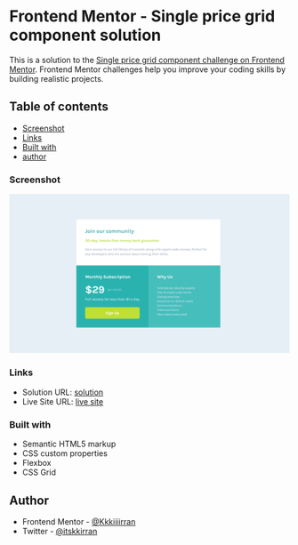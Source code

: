 # Frontend Mentor - Single price grid component solution

This is a solution to the [Single price grid component challenge on Frontend Mentor](https://www.frontendmentor.io/challenges/single-price-grid-component-5ce41129d0ff452fec5abbbc). Frontend Mentor challenges help you improve your coding skills by building realistic projects. 

## Table of contents


- [Screenshot](#screenshot)
- [Links](#links)
- [Built with](#built-with)
- [author](#author)

### Screenshot

![](./images/Screenshot%202023-08-03%20183008.png)


### Links

- Solution URL: [solution](https://github.com/Kkkiiiirran/Single-price-grid-component-Frontend-Mentor-Challenge-10)
- Live Site URL: [live site](https://kkkiiiirran.github.io/Single-price-grid-component-Frontend-Mentor-Challenge-10/)


### Built with

- Semantic HTML5 markup
- CSS custom properties
- Flexbox
- CSS Grid

## Author

- Frontend Mentor - [@Kkkiiiirran](https://www.frontendmentor.io/profile/Kkkiiiirran)
- Twitter - [@itskkirran](https://kkkiiiirran.github.io/Product-Preview-Frontend-mentor-challanege-3/)
